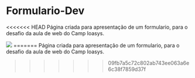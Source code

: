 # Formulario-Dev

<<<<<<< HEAD
Página criada para apresentação de um formulario, para o desafio da aula de web do Camp Ioasys.

<img src="blob:https://web.whatsapp.com/c45f4de3-fef6-413c-8ef1-87bcbf7ed7a9">
=======
Página criada para apresentação de um formulario, para o desafio da aula de web do Camp Ioasys. 

>>>>>>> 09fb7a5c72c802ab743ee063a6e6c38f7859d37f
